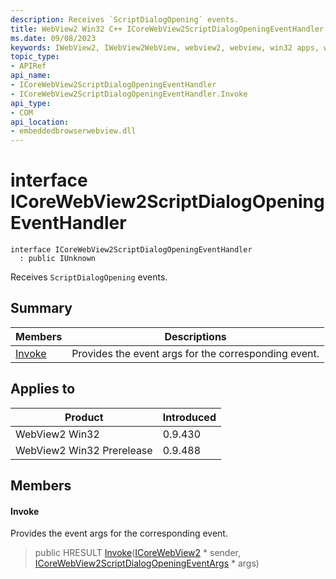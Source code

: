 ```yaml
---
description: Receives `ScriptDialogOpening` events.
title: WebView2 Win32 C++ ICoreWebView2ScriptDialogOpeningEventHandler
ms.date: 09/08/2023
keywords: IWebView2, IWebView2WebView, webview2, webview, win32 apps, win32, edge, ICoreWebView2, ICoreWebView2Controller, browser control, edge html, ICoreWebView2ScriptDialogOpeningEventHandler
topic_type: 
- APIRef
api_name:
- ICoreWebView2ScriptDialogOpeningEventHandler
- ICoreWebView2ScriptDialogOpeningEventHandler.Invoke
api_type:
- COM
api_location:
- embeddedbrowserwebview.dll
---
```


# interface ICoreWebView2ScriptDialogOpeningEventHandler

```
interface ICoreWebView2ScriptDialogOpeningEventHandler
  : public IUnknown
```

Receives `ScriptDialogOpening` events.

## Summary

 Members                        | Descriptions
--------------------------------|---------------------------------------------
[Invoke](#invoke) | Provides the event args for the corresponding event.

## Applies to

Product                         | Introduced
--------------------------------|---------------------------------------------
WebView2 Win32            |    0.9.430
WebView2 Win32 Prerelease |    0.9.488

## Members

#### Invoke

Provides the event args for the corresponding event.

> public HRESULT [Invoke](#invoke)([ICoreWebView2](icorewebview2.md) * sender, [ICoreWebView2ScriptDialogOpeningEventArgs](icorewebview2scriptdialogopeningeventargs.md) * args)

